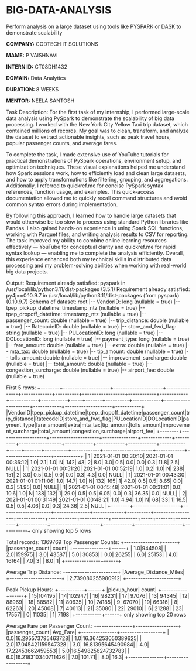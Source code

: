 # BIG-DATA-ANALYSIS
Perform analysis on a large dataset using tools like PYSPARK or DASK to demonstrate scalability

**COMPANY:** CODTECH IT SOLUTIONS

**MAME:** P VAISHNAVI

**INTERN ID:** CT08DH1432

**DOMAIN:** Data Analytics

**DURATION:** 8 WEEKS

**MENTOR:** NEELA SANTOSH

Task Description:
For the first task of my internship, I performed large-scale data analysis using PySpark to demonstrate the scalability of big data processing. I worked with the New York City Yellow Taxi trip dataset, which contained millions of records. My goal was to clean, transform, and analyze the dataset to extract actionable insights, such as peak travel hours, popular passenger counts, and average fares.

To complete the task, I made extensive use of YouTube tutorials for practical demonstrations of PySpark operations, environment setup, and optimization techniques. These visual explanations helped me understand how Spark sessions work, how to efficiently load and clean large datasets, and how to apply transformations like filtering, grouping, and aggregations. Additionally, I referred to quickref.me for concise PySpark syntax references, function usage, and examples. This quick-access documentation allowed me to quickly recall command structures and avoid common syntax errors during implementation.

By following this approach, I learned how to handle large datasets that would otherwise be too slow to process using standard Python libraries like Pandas. I also gained hands-on experience in using Spark SQL functions, working with Parquet files, and writing analysis results to CSV for reporting. The task improved my ability to combine online learning resources effectively — YouTube for conceptual clarity and quickref.me for rapid syntax lookup — enabling me to complete the analysis efficiently. Overall, this experience enhanced both my technical skills in distributed data processing and my problem-solving abilities when working with real-world big data projects.

Output:
Requirement already satisfied: pyspark in /usr/local/lib/python3.11/dist-packages (3.5.1)
Requirement already satisfied: py4j==0.10.9.7 in /usr/local/lib/python3.11/dist-packages (from pyspark) (0.10.9.7)
Schema of dataset:
root
 |-- VendorID: long (nullable = true)
 |-- tpep_pickup_datetime: timestamp_ntz (nullable = true)
 |-- tpep_dropoff_datetime: timestamp_ntz (nullable = true)
 |-- passenger_count: double (nullable = true)
 |-- trip_distance: double (nullable = true)
 |-- RatecodeID: double (nullable = true)
 |-- store_and_fwd_flag: string (nullable = true)
 |-- PULocationID: long (nullable = true)
 |-- DOLocationID: long (nullable = true)
 |-- payment_type: long (nullable = true)
 |-- fare_amount: double (nullable = true)
 |-- extra: double (nullable = true)
 |-- mta_tax: double (nullable = true)
 |-- tip_amount: double (nullable = true)
 |-- tolls_amount: double (nullable = true)
 |-- improvement_surcharge: double (nullable = true)
 |-- total_amount: double (nullable = true)
 |-- congestion_surcharge: double (nullable = true)
 |-- airport_fee: double (nullable = true)

First 5 rows:
+--------+--------------------+---------------------+---------------+-------------+----------+------------------+------------+------------+------------+-----------+-----+-------+----------+------------+---------------------+------------+--------------------+-----------+
|VendorID|tpep_pickup_datetime|tpep_dropoff_datetime|passenger_count|trip_distance|RatecodeID|store_and_fwd_flag|PULocationID|DOLocationID|payment_type|fare_amount|extra|mta_tax|tip_amount|tolls_amount|improvement_surcharge|total_amount|congestion_surcharge|airport_fee|
+--------+--------------------+---------------------+---------------+-------------+----------+------------------+------------+------------+------------+-----------+-----+-------+----------+------------+---------------------+------------+--------------------+-----------+
|       1| 2021-01-01 00:30:10|  2021-01-01 00:36:12|            1.0|          2.1|       1.0|                 N|         142|          43|           2|        8.0|  3.0|    0.5|       0.0|         0.0|                  0.3|        11.8|                 2.5|       NULL|
|       1| 2021-01-01 00:51:20|  2021-01-01 00:52:19|            1.0|          0.2|       1.0|                 N|         238|         151|           2|        3.0|  0.5|    0.5|       0.0|         0.0|                  0.3|         4.3|                 0.0|       NULL|
|       1| 2021-01-01 00:43:30|  2021-01-01 01:11:06|            1.0|         14.7|       1.0|                 N|         132|         165|           1|       42.0|  0.5|    0.5|      8.65|         0.0|                  0.3|       51.95|                 0.0|       NULL|
|       1| 2021-01-01 00:15:48|  2021-01-01 00:31:01|            0.0|         10.6|       1.0|                 N|         138|         132|           1|       29.0|  0.5|    0.5|      6.05|         0.0|                  0.3|       36.35|                 0.0|       NULL|
|       2| 2021-01-01 00:31:49|  2021-01-01 00:48:21|            1.0|         4.94|       1.0|                 N|          68|          33|           1|       16.5|  0.5|    0.5|      4.06|         0.0|                  0.3|       24.36|                 2.5|       NULL|
+--------+--------------------+---------------------+---------------+-------------+----------+------------------+------------+------------+------------+-----------+-----+-------+----------+------------+---------------------+------------+--------------------+-----------+
only showing top 5 rows

Total records: 1369769
Top Passenger Counts:
+---------------+------+
|passenger_count| count|
+---------------+------+
|            1.0|944508|
|            2.0|159975|
|            3.0| 43587|
|            5.0| 30853|
|            0.0| 26255|
|            6.0| 25153|
|            4.0| 16164|
|            7.0|     3|
|            8.0|     1|
+---------------+------+

Average Trip Distance:
+----------------------+
|Average_Distance_Miles|
+----------------------+
|     2.739080255980912|
+----------------------+

Peak Pickup Hours:
+-----------+------+
|pickup_hour| count|
+-----------+------+
|         15|104195|
|         14|102947|
|         16| 98231|
|         17| 97076|
|         13| 94345|
|         12| 88969|
|         18| 88582|
|         11| 80635|
|         10| 74185|
|          9| 67070|
|         19| 66316|
|          8| 62263|
|         20| 45008|
|          7| 40613|
|         21| 35080|
|         22| 29010|
|          6| 21288|
|         23| 17557|
|          0| 11035|
|          1|  7198|
+-----------+------+
only showing top 20 rows

Average Fare per Passenger Count:
+---------------+------------------+
|passenger_count|          Avg_Fare|
+---------------+------------------+
|            0.0|16.295573795463728|
|            1.0|16.364253050389625|
|            2.0|17.045421159547328|
|            3.0| 16.81395645490984|
|            4.0| 17.22453662459553|
|            5.0|16.549825624732783|
|            6.0|16.218310340711426|
|            7.0|            101.71|
|            8.0|              16.3|
+---------------+------------------+
